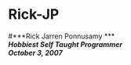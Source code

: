# Rick-JP <br />
#***Rick Jarren Ponnusamy ***	<br />
***Hobbiest Self Taught Programmer*** <br />
***October 3, 2007*** <br />
